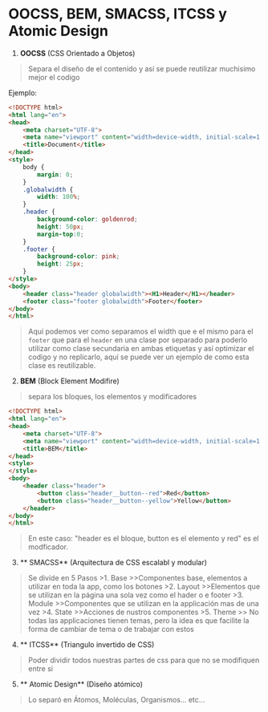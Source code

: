 # OOCSS, BEM, SMACSS, ITCSS y Atomic Design

1. **OOCSS** (CSS Orientado a Objetos)
> Separa el diseño de el contenido y así se puede reutilizar muchisimo mejor el codigo
 
Ejemplo:
```html 
<!DOCTYPE html>
<html lang="en">
<head>
    <meta charset="UTF-8">
    <meta name="viewport" content="width=device-width, initial-scale=1.0">
    <title>Document</title>
</head>
<style>
    body {
        margin: 0;
    }
    .globalwidth {
        width: 100%;
    }
    .header {
        background-color: goldenrod;
        height: 50px;
        margin-top:0;
    }
    .footer {
        background-color: pink;
        height: 25px;
    }
</style>
<body>
    <header class="header globalwidth"><H1>Header</H1></header>
    <footer class="footer globalwidth">Footer</footer>
</body> 
</html>
```
> Aquí podemos ver como separamos el width que e el mismo para el ```footer``` que para el ```header```  en una clase por separado para poderlo utilizar como clase secundaria en ambas etiquetas y así optimizar el codigo y no replicarlo, aquí se puede ver un ejemplo de como esta clase es reutilizable.

2. **BEM** (Block Element Modifire)
> separa los bloques, los elementos y modificadores
```html
<!DOCTYPE html>
<html lang="en">
<head>
    <meta charset="UTF-8">
    <meta name="viewport" content="width=device-width, initial-scale=1.0">
    <title>BEM</title>
</head>
<style>
</style>
<body>
    <header class="header">
        <button class="header__button--red">Red</button>
        <button class="header__button--yellow">Yellow</button>
    </header>
</body>
</html>
```

>En este caso: "header es el bloque, button es el elemento y red" es el modficador.

3. ** SMACSS** (Arquitectura de CSS escalabl y modular) 
> Se divide en 5 Pasos
	>1. Base
	>>Componentes base, elementos a utilizar en toda la app, como los botones
	>2. Layout
	>>Elementos que se utilizan en la página una sola vez como el hader o e footer
	>3. Module
	>>Componentes que se utilizan en la applicación mas de una vez
	>4. State
	>>Acciones de nustros componentes
	>5. Theme
	>> No todas las applicaciones tienen temas, pero la idea es que facilite la forma de cambiar de tema o de trabajar con estos

4. ** ITCSS**  (Triangulo invertido de CSS)
> Poder dividir todos nuestras partes de css para que no se modifiquen entre si

5. ** Atomic Design** (Diseño atómico)
> Lo separó en Átomos, Moléculas, Organismos... etc...